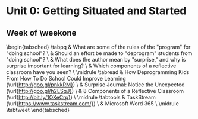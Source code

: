# Unit 0: Getting Situated and Started

## Week of \weekone


\begin{tabsched}
	\tabpq & What are some of the rules of the "program" for "doing school"? \\
	& Should an effort be made to "deprogram" students from "doing school"? \\
	& What does the author mean by "surprise," and why is surprise important for learning? \\
	& Which components of a reflective classroom have you seen? \\
	\midrule
	\tabread & How Deprogramming Kids From How To Do School Could Improve Learning (\url{http://goo.gl/pnkkRM}) \\
	& Surprise Journal: Notice the Unexpected (\url{http://goo.gl/h2ESqJ}) \\
	& 8 Components of a Reflective Classroom (\url{http://bit.ly/1OXeCrp}) \\
	\midrule
	\tabtools & TaskStream (\url{https://www.taskstream.com/}) \\
	& Microsoft Word 365 \\
	\midrule
	\tabtweet
\end{tabsched}
